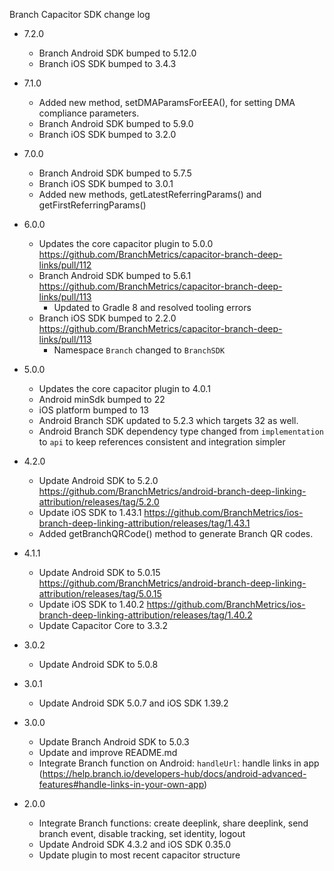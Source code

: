 Branch Capacitor SDK change log

- 7.2.0

  - Branch Android SDK bumped to 5.12.0
  - Branch iOS SDK bumped to 3.4.3

- 7.1.0

  - Added new method, setDMAParamsForEEA(), for setting DMA compliance parameters.
  - Branch Android SDK bumped to 5.9.0
  - Branch iOS SDK bumped to 3.2.0

- 7.0.0

  - Branch Android SDK bumped to 5.7.5
  - Branch iOS SDK bumped to 3.0.1
  - Added new methods, getLatestReferringParams() and getFirstReferringParams()

- 6.0.0

  - Updates the core capacitor plugin to 5.0.0 https://github.com/BranchMetrics/capacitor-branch-deep-links/pull/112
  - Branch Android SDK bumped to 5.6.1 https://github.com/BranchMetrics/capacitor-branch-deep-links/pull/113
    - Updated to Gradle 8 and resolved tooling errors
  - Branch iOS SDK bumped to 2.2.0 https://github.com/BranchMetrics/capacitor-branch-deep-links/pull/113
    - Namespace `Branch` changed to `BranchSDK`

- 5.0.0

  - Updates the core capacitor plugin to 4.0.1
  - Android minSdk bumped to 22
  - iOS platform bumped to 13
  - Android Branch SDK updated to 5.2.3 which targets 32 as well.
  - Android Branch SDK dependency type changed from `implementation` to `api` to keep references consistent and integration simpler

- 4.2.0

  - Update Android SDK to 5.2.0 https://github.com/BranchMetrics/android-branch-deep-linking-attribution/releases/tag/5.2.0
  - Update iOS SDK to 1.43.1 https://github.com/BranchMetrics/ios-branch-deep-linking-attribution/releases/tag/1.43.1
  - Added getBranchQRCode() method to generate Branch QR codes.

- 4.1.1

  - Update Android SDK to 5.0.15 https://github.com/BranchMetrics/android-branch-deep-linking-attribution/releases/tag/5.0.15
  - Update iOS SDK to 1.40.2 https://github.com/BranchMetrics/ios-branch-deep-linking-attribution/releases/tag/1.40.2
  - Update Capacitor Core to 3.3.2

- 3.0.2

  - Update Android SDK to 5.0.8

- 3.0.1

  - Update Android SDK 5.0.7 and iOS SDK 1.39.2

- 3.0.0

  - Update Branch Android SDK to 5.0.3
  - Update and improve README.md
  - Integrate Branch function on Android: `handleUrl`: handle links in app (https://help.branch.io/developers-hub/docs/android-advanced-features#handle-links-in-your-own-app)

- 2.0.0
  - Integrate Branch functions: create deeplink, share deeplink, send branch event, disable tracking, set identity, logout
  - Update Android SDK 4.3.2 and iOS SDK 0.35.0
  - Update plugin to most recent capacitor structure
